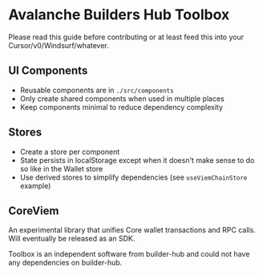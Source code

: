# Avalanche Builders Hub Toolbox

Please read this guide before contributing or at least feed this into your Cursor/v0/Windsurf/whatever. 

## UI Components
- Reusable components are in `./src/components`
- Only create shared components when used in multiple places
- Keep components minimal to reduce dependency complexity

## Stores
- Create a store per component
- State persists in localStorage except when it doesn't make sense to do so like in the Wallet store
- Use derived stores to simplify dependencies (see `useViemChainStore` example)

## CoreViem
An experimental library that unifies Core wallet transactions and RPC calls. Will eventually be released as an SDK.

Toolbox is an independent software from builder-hub and could not have any dependencies on builder-hub.
